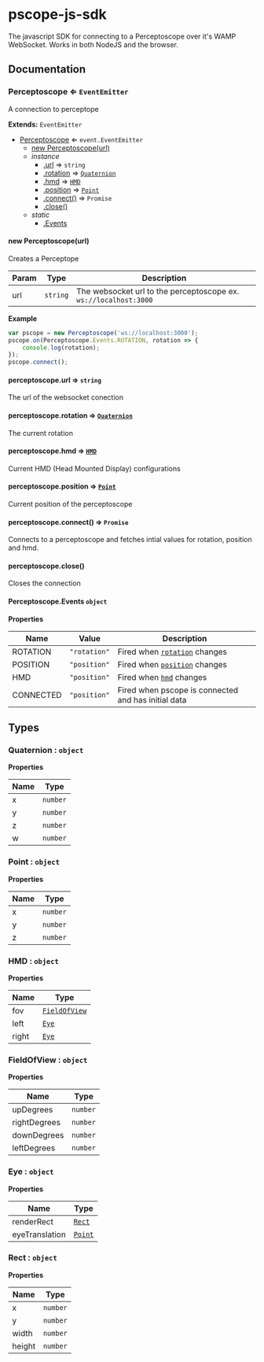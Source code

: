 # pscope-js-sdk
The javascript SDK for connecting to a Perceptoscope over it's WAMP WebSocket. Works in both NodeJS and the browser.


## Documentation
<a name="Perceptoscope"></a>
### Perceptoscope ⇐ `EventEmitter`
A connection to perceptope

**Extends:** `EventEmitter`

* [Perceptoscope](#Perceptoscope) ⇐ `event.EventEmitter`
    * [new Perceptoscope(url)](#new_Perceptoscope_new)
    * _instance_
        * [.url](#Perceptoscope+url) ⇒ `string`
        * [.rotation](#Perceptoscope+rotation) ⇒ [`Quaternion`](#Quaternion)
        * [.hmd](#Perceptoscope+hmd) ⇒ [`HMD`](#HMD)
        * [.position](#Perceptoscope+position) ⇒ [`Point`](#Point)
        * [.connect()](#Perceptoscope+connect) ⇒ `Promise`
        * [.close()](#Perceptoscope+close)
    * _static_
        * [.Events](#Perceptoscope.Events)

<a name="new_Perceptoscope_new"></a>

#### new Perceptoscope(url)
Creates a Perceptope


| Param | Type     | Description                                                      |
|-------|----------|----------------------------------------------------------------- |
| url   | `string` | The websocket url to the perceptoscope ex. `ws://localhost:3000` |

**Example**
```js
var pscope = new Perceptoscope('ws://localhost:3000');
pscope.on(Perceptoscope.Events.ROTATION, rotation => {
    console.log(rotation);
});
pscope.connect();
```
<a name="Perceptoscope+url"></a>

#### perceptoscope.url ⇒ `string`
The url of the websocket conection

<a name="Perceptoscope+rotation"></a>

#### perceptoscope.rotation ⇒ [`Quaternion`](#Quaternion)
The current rotation

<a name="Perceptoscope+hmd"></a>
#### perceptoscope.hmd ⇒ [`HMD`](#HMD)
Current HMD (Head Mounted Display) configurations

<a name="Perceptoscope+position"></a>

#### perceptoscope.position ⇒ [`Point`](#Point)
Current position of the perceptoscope

<a name="Perceptoscope+connect"></a>

#### perceptoscope.connect() ⇒ `Promise`
Connects to a perceptoscope and fetches intial values for rotation, position and hmd.
<a name="Perceptoscope+close"></a>

#### perceptoscope.close()
Closes the connection

<a name="Perceptoscope.Events"></a>
#### Perceptoscope.Events `object`
**Properties**

| Name      | Value        | Description                   |
|-----------| -------------|-------------------------------|
| ROTATION  | `"rotation"` | Fired when [`rotation`](#Perceptoscope+rotation) changes  |
| POSITION  | `"position"` | Fired when [`position`](#Perceptoscope+postition) changes |
| HMD       | `"position"` | Fired when [`hmd`](#Perceptoscope+hmd) changes            |
| CONNECTED | `"position"` | Fired when pscope is connected and has initial data     |


## Types

<a name="Quaternion"></a>
### Quaternion : `object`
**Properties**

| Name | Type     |
|------|----------|
| x    | `number` |
| y    | `number` |
| z    | `number` |
| w    | `number` |

<a name="Point"></a>

### Point : `object`
**Properties**

| Name | Type     |
|------|----------|
| x    | `number` |
| y    | `number` |
| z    | `number` |

<a name="HMD"></a>

### HMD : `object`
**Properties**

| Name  | Type                          |
|-------|-------------------------------|
| fov   | [`FieldOfView`](#FieldOfView) |
| left  | [`Eye`](#Eye)                 |
| right | [`Eye`](#Eye)                 |

<a name="FieldOfView"></a>
### FieldOfView : `object`
**Properties**

| Name | Type |
| --- | --- |
| upDegrees | `number` |
| rightDegrees | `number` |
| downDegrees | `number` |
| leftDegrees | `number` |

<a name="Eye"></a>

### Eye : `object`
**Properties**

| Name | Type |
| --- | --- |
| renderRect | [`Rect`](#Rect) |
| eyeTranslation | [`Point`](#Point) |

<a name="Rect"></a>

### Rect : `object`
**Properties**

| Name | Type |
| --- | --- |
| x | `number` |
| y | `number` |
| width | `number` |
| height | `number` |
